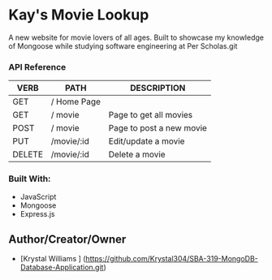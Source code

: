 # Kay's Movie Lookup
A new website for movie lovers of all ages. Built to showcase my knowledge of Mongoose while studying software engineering at Per Scholas.git

### API Reference
VERB                |           PATH    |   DESCRIPTION
------------- | ------------- | ------------- |
GET | / Home Page |
GET | / movie | Page to get all movies
POST | / movie | Page to post a new movie
PUT | /movie/:id | Edit/update a movie
DELETE | /movie/:id | Delete a movie 

### Built With:
* JavaScript
* Mongoose
* Express.js

## Author/Creator/Owner
 - [Krystal Williams ] (https://github.com/Krystal304/SBA-319-MongoDB-Database-Application.git)